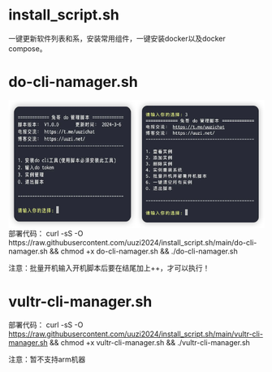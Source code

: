 # install_script.sh
一键更新软件列表和系，安装常用组件，一键安装docker以及docker compose。

# do-cli-namager.sh
<div style="display: flex;">
    <img src="/images/do-cli-namager.sh-1.webp" alt="do-cli-namager.sh" style="width: 50%; height: auto;">
    <img src="/images/do-cli-namager.sh-2.webp" alt="do-cli-namager.sh" style="width: 50%; height: auto;">
</div>
部署代码：
curl -sS -O https://raw.githubusercontent.com/uuzi2024/install_script.sh/main/do-cli-namager.sh && chmod +x do-cli-namager.sh && ./do-cli-namager.sh

注意：批量开机输入开机脚本后要在结尾加上++，才可以执行！

# vultr-cli-manager.sh
部署代码：
curl -sS -O https://raw.githubusercontent.com/uuzi2024/install_script.sh/main/vultr-cli-manager.sh && chmod +x vultr-cli-manager.sh && ./vultr-cli-manager.sh

注意：暂不支持arm机器
